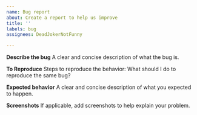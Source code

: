 ```yaml
---
name: Bug report
about: Create a report to help us improve
title: ''
labels: bug
assignees: DeadJokerNotFunny

---
```


**Describe the bug**
A clear and concise description of what the bug is.

**To Reproduce**
Steps to reproduce the behavior:
What should I do to reproduce the same bug?

**Expected behavior**
A clear and concise description of what you expected to happen.

**Screenshots**
If applicable, add screenshots to help explain your problem.
